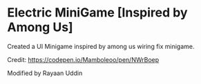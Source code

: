 # Electric MiniGame [Inspired by Among Us]

Created a UI Minigame inspired by among us wiring fix minigame.

Credit: https://codepen.io/Mamboleoo/pen/NWrBoep

Modified by Rayaan Uddin
